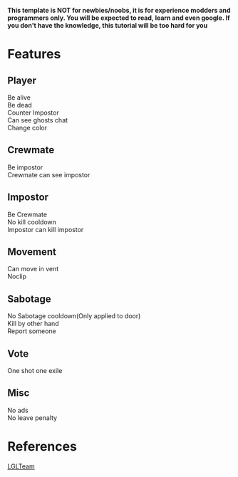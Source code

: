 **This template is NOT for newbies/noobs, it is for experience modders and programmers only. You will be expected to read, learn and even google. If you don't have the knowledge, this tutorial will be too hard for you**

# Features
## Player
Be alive  
Be dead  
Counter Impostor  
Can see ghosts chat  
Change color  

## Crewmate
Be impostor  
Crewmate can see impostor  

## Impostor
Be Crewmate  
No kill cooldown  
Impostor can kill impostor  

## Movement
Can move in vent  
Noclip  

## Sabotage
No Sabotage cooldown(Only applied to door)  
Kill by other hand  
Report someone  

## Vote
One shot one exile  

## Misc
No ads  
No leave penalty  

# References
[LGLTeam](https://github.com/LGLTeam/Android-Mod-Menu)
